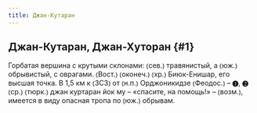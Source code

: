 ```yaml
---
title: Джан-Кутаран
---
```

## Джан-Кутаран, Джан-Хуторан {#1}

Горбатая вершина с крутыми склонами: ⦅сев.⦆ травянистый, а ⦅юж.⦆ обрывистый, с оврагами. ⦅Вост.⦆ ⦅оконеч.⦆ ⦅хр.⦆ Биюк-Енишар, его высшая точка. В 1,5 км к ⦅ЗСЗ⦆ от ⦅н.п.⦆ Орджоникидзе ⦅Феодос.⦆ – ❶, ❷ ⦅ср.⦆ ⦅тюрк.⦆ джан куртаран йок му – «спасите, на помощь!» – ⦅возм.⦆, имеется в виду опасная тропа по ⦅юж.⦆ обрывам.
